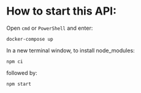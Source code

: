 # How to start this API:

Open `cmd` or `PowerShell` and enter:

```
docker-compose up
```
In a new terminal window, to install node_modules:
```
npm ci
```
followed by:
```
npm start
```
